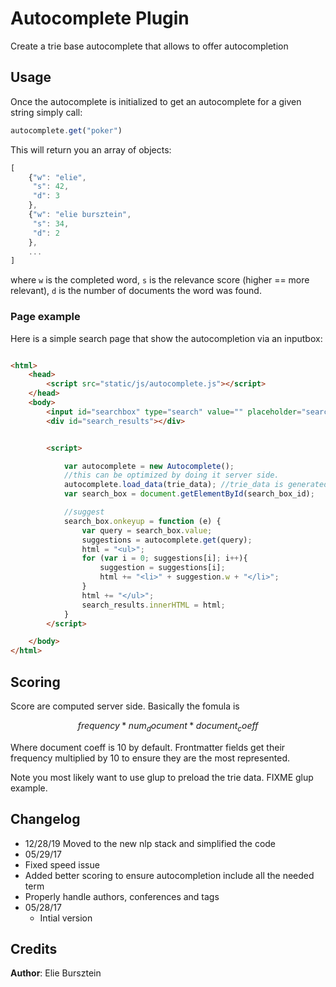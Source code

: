 # Autocomplete Plugin

Create a trie base autocomplete that allows to offer autocompletion

## Usage
Once the autocomplete is initialized to get an autocomplete for a given string simply call:

```javascript
autocomplete.get("poker")
```

This will return you an array of objects:

```javascript
[
    {"w": "elie",
     "s": 42,
     "d": 3
    },
    {"w": "elie bursztein",
     "s": 34,
     "d": 2
    },
    ...
]
```
where `w` is the completed word, `s` is the relevance score (higher == more relevant), `d` is the number of documents the word was found.

### Page example

Here is a simple search page that show the autocompletion via an inputbox:

```html

<html>
    <head>
        <script src="static/js/autocomplete.js"></script>
    </head>
    <body>
        <input id="searchbox" type="search" value="" placeholder="search" size="30">
        <div id="search_results"></div>


        <script>

            var autocomplete = new Autocomplete();
            //this can be optimized by doing it server side.
            autocomplete.load_data(trie_data); //trie_data is generated by sitefab
            var search_box = document.getElementById(search_box_id);

            //suggest
            search_box.onkeyup = function (e) {
                var query = search_box.value;
                suggestions = autocomplete.get(query);
                html = "<ul>";
                for (var i = 0; suggestions[i]; i++){
                    suggestion = suggestions[i];
                    html += "<li>" + suggestion.w + "</li>";
                }
                html += "</ul>";
                search_results.innerHTML = html;
            }
        </script>

    </body>
</html>

```

## Scoring

Score are computed server side. Basically the fomula is

```math
frequency * num_document * document_coeff
```

Where document coeff is 10 by default. Frontmatter fields get their frequency multiplied by 10 to ensure they are the most represented.

Note you most likely want to use glup to preload the trie data.
FIXME glup example.

## Changelog

- 12/28/19 Moved to the new nlp stack and simplified the code
- 05/29/17
 - Fixed speed issue
 - Added better scoring to ensure autocompletion include all the needed term
 - Properly handle authors, conferences and tags
- 05/28/17
  - Intial version

## Credits

**Author**: Elie Bursztein
